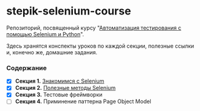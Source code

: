 # stepik-selenium-course
Репозиторий, посвященный курсу "[Автоматизация тестирования с помощью Selenium и Python](https://stepik.org/course/575/syllabus)".

Здесь хранятся конспекты уроков по каждой секции, полезные ссылки и, конечно же, домашние задания.

### Содержание
- [x] **Секция 1.** [Знакомимся с Selenium](https://github.com/atrskv/stepik-selenium-course/tree/main/section1)
- [x] **Секция 2.** [Полезные методы Selenium](https://github.com/atrskv/stepik-selenium-course/tree/main/section2)
- [x] **Секция 3.** Тестовые фреймворки
- [ ] **Секция 4.** Приминение паттерна Page Object Model
